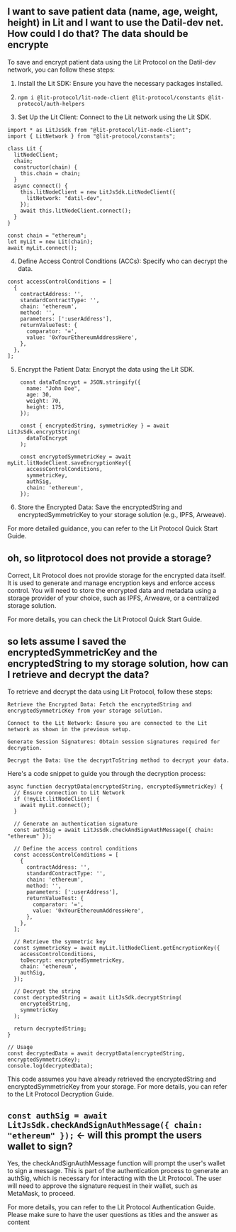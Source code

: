  ## I want to save patient data (name, age, weight, height) in Lit and I want to use the Datil-dev net. How could I do that? The data should be encrypte</user>

To save and encrypt patient data using the Lit Protocol on the Datil-dev network, you can follow these steps:

1. Install the Lit SDK: Ensure you have the necessary packages installed.

2. `npm i @lit-protocol/lit-node-client @lit-protocol/constants @lit-protocol/auth-helpers`

3. Set Up the Lit Client: Connect to the Lit network using the Lit SDK.
```
import * as LitJsSdk from "@lit-protocol/lit-node-client";
import { LitNetwork } from "@lit-protocol/constants";

class Lit {
  litNodeClient;
  chain;
  constructor(chain) {
    this.chain = chain;
  }
  async connect() {
    this.litNodeClient = new LitJsSdk.LitNodeClient({
      litNetwork: "datil-dev",
    });
    await this.litNodeClient.connect();
  }
}

const chain = "ethereum";
let myLit = new Lit(chain);
await myLit.connect();

```

4. Define Access Control Conditions (ACCs): Specify who can decrypt the data.

```
const accessControlConditions = [
  {
    contractAddress: '',
    standardContractType: '',
    chain: 'ethereum',
    method: '',
    parameters: [':userAddress'],
    returnValueTest: {
      comparator: '=',
      value: '0xYourEthereumAddressHere',
    },
  },
];
```

5. Encrypt the Patient Data: Encrypt the data using the Lit SDK.

```
    const dataToEncrypt = JSON.stringify({
      name: "John Doe",
      age: 30,
      weight: 70,
      height: 175,
    });

    const { encryptedString, symmetricKey } = await LitJsSdk.encryptString(
      dataToEncrypt
    );

    const encryptedSymmetricKey = await myLit.litNodeClient.saveEncryptionKey({
      accessControlConditions,
      symmetricKey,
      authSig,
      chain: 'ethereum',
    });
```

6. Store the Encrypted Data: Save the encryptedString and encryptedSymmetricKey to your storage solution (e.g., IPFS, Arweave).

For more detailed guidance, you can refer to the Lit Protocol Quick Start Guide.

## oh, so litprotocol does not provide a storage?

Correct, Lit Protocol does not provide storage for the encrypted data itself. It is used to generate and manage encryption keys and enforce access control. You will need to store the encrypted data and metadata using a storage provider of your choice, such as IPFS, Arweave, or a centralized storage solution.

For more details, you can check the Lit Protocol Quick Start Guide.

## so lets assume I saved the encryptedSymmetricKey and the encryptedString to my storage solution, how can I retrieve and decrypt the data?

To retrieve and decrypt the data using Lit Protocol, follow these steps:

    Retrieve the Encrypted Data: Fetch the encryptedString and encryptedSymmetricKey from your storage solution.

    Connect to the Lit Network: Ensure you are connected to the Lit network as shown in the previous setup.

    Generate Session Signatures: Obtain session signatures required for decryption.

    Decrypt the Data: Use the decryptToString method to decrypt your data.

Here's a code snippet to guide you through the decryption process:
```
async function decryptData(encryptedString, encryptedSymmetricKey) {
  // Ensure connection to Lit Network
  if (!myLit.litNodeClient) {
    await myLit.connect();
  }

  // Generate an authentication signature
  const authSig = await LitJsSdk.checkAndSignAuthMessage({ chain: "ethereum" });

  // Define the access control conditions
  const accessControlConditions = [
    {
      contractAddress: '',
      standardContractType: '',
      chain: 'ethereum',
      method: '',
      parameters: [':userAddress'],
      returnValueTest: {
        comparator: '=',
        value: '0xYourEthereumAddressHere',
      },
    },
  ];

  // Retrieve the symmetric key
  const symmetricKey = await myLit.litNodeClient.getEncryptionKey({
    accessControlConditions,
    toDecrypt: encryptedSymmetricKey,
    chain: 'ethereum',
    authSig,
  });

  // Decrypt the string
  const decryptedString = await LitJsSdk.decryptString(
    encryptedString,
    symmetricKey
  );

  return decryptedString;
}

// Usage
const decryptedData = await decryptData(encryptedString, encryptedSymmetricKey);
console.log(decryptedData);
```

This code assumes you have already retrieved the encryptedString and encryptedSymmetricKey from your storage. For more details, you can refer to the Lit Protocol Decryption Guide.

## `const authSig = await LitJsSdk.checkAndSignAuthMessage({ chain: "ethereum" });` <- will this prompt the users wallet to sign?

Yes, the checkAndSignAuthMessage function will prompt the user's wallet to sign a message. This is part of the authentication process to generate an authSig, which is necessary for interacting with the Lit Protocol. The user will need to approve the signature request in their wallet, such as MetaMask, to proceed.

For more details, you can refer to the Lit Protocol Authentication Guide. Please make sure to have the user questions as titles and the answer as content
